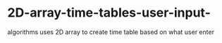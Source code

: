 # 2D-array-time-tables-user-input-
algorithms uses 2D array to create time table based on what user enter
